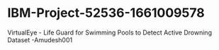 # IBM-Project-52536-1661009578
VirtualEye - Life Guard for Swimming Pools to Detect Active Drowning
Dataset -Amudesh001
